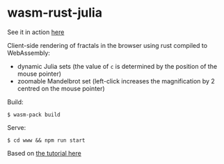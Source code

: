 # wasm-rust-julia

See it in action [here](https://friarswood.net)

Client-side rendering of fractals in the browser using rust compiled to WebAssembly:
- dynamic Julia sets (the value of `c` is determined by the position of the mouse pointer)
- zoomable Mandelbrot set (left-click increases the magnification by 2 centred on the mouse pointer)

Build:

```
$ wasm-pack build
```

Serve:
```
$ cd www && npm run start
```

Based on [the tutorial here](https://rustwasm.github.io/docs/book/introduction.html)

